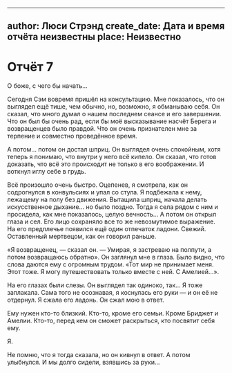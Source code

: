 
---
author: Люси Стрэнд
create_date: Дата и время отчёта неизвестны
place: Неизвестно
---

# Отчёт 7


О боже, с чего бы начать...


Сегодня Сэм вовремя пришёл на консультацию. Мне показалось, что он выглядел ещё тише, чем обычно, но, возможно, я обманываю себя. Он сказал, что много думал о нашем последнем сеансе и его завершении. Что он был бы очень рад, если бы моё высказывание насчёт Берега и возвращенцев было правдой. Что он очень признателен мне за терпение и совместно проведённое время.


А потом... потом он достал шприц. Он выглядел очень спокойным, хотя теперь я понимаю, что внутри у него всё кипело. Он сказал, что готов доказать, что всё это происходит не только в его воображении. И воткнул иглу себе в грудь.


Всё произошло очень быстро. Оцепенев, я смотрела, как он содрогнулся в конвульсиях и упал со стула. Я подбежала к нему, лежащему на полу без движения. Вытащила шприц, начала делать искусственное дыхание... но было поздно. Тогда я села рядом с ним и просидела, как мне показалось, целую вечность... А потом он открыл глаза и сел. Его лицо сохраняло все то же невозмутимое выражение. На его предплечье появился ещё один отпечаток ладони. Свежий. Оставленный мертвецом, как он говорил раньше.


«Я возвращенец, — сказал он. — Умирая, я застреваю на полпути, а потом возвращаюсь обратно». Он заглянул мне в глаза. Было видно, что слова даются ему с огромным трудом. «Тот мир не принимает меня. Этот тоже. Я могу путешествовать только вместе с ней. С Амелией...».


На его глазах были слезы. Он выглядел так одиноко, так... Я тоже заплакала. Сама того не осознавая, я коснулась его руки — и он её не отдернул. Я сжала его ладонь. Он сжал мою в ответ.


Ему нужен кто-то близкий. Кто-то, кроме его семьи. Кроме Бриджет и Амелии. Кто-то, перед кем он сможет раскрыться, кто посвятит себя ему.


Я.


Не помню, что я тогда сказала, но он кивнул в ответ. А потом улыбнулся. И мы долго сидели, взявшись за руки...




